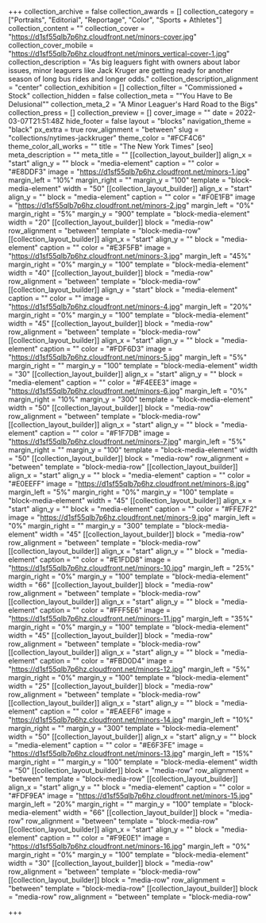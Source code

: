 +++
collection_archive = false
collection_awards = []
collection_category = ["Portraits", "Editorial", "Reportage", "Color", "Sports + Athletes"]
collection_content = ""
collection_cover = "https://d1sf55qlb7p6hz.cloudfront.net/minors-cover.jpg"
collection_cover_mobile = "https://d1sf55qlb7p6hz.cloudfront.net/minors_vertical-cover-1.jpg"
collection_description = "As big leaguers fight with owners about labor issues, minor leaguers like Jack Kruger are getting ready for another season of long bus rides and longer odds."
collection_description_alignment = "center"
collection_exhibition = []
collection_filter = "Commissioned + Stock"
collection_hidden = false
collection_meta = "\"You Have to Be Delusional\""
collection_meta_2 = "A Minor Leaguer's Hard Road to the Bigs"
collection_press = []
collection_preview = []
cover_image = ""
date = 2022-03-07T21:51:48Z
hide_footer = false
layout = "blocks"
navigation_theme = "black"
px_extra = true
row_alignment = "between"
slug = "collections/nytimes-jackkruger"
theme_color = "#FCF4C6"
theme_color_all_works = ""
title = "The New York Times"
[seo]
meta_description = ""
meta_title = ""
[[collection_layout_builder]]
align_x = "start"
align_y = ""
block = "media-element"
caption = ""
color = "#E8DDF3"
image = "https://d1sf55qlb7p6hz.cloudfront.net/minors-1.jpg"
margin_left = "10%"
margin_right = ""
margin_y = "100"
template = "block-media-element"
width = "50"
[[collection_layout_builder]]
align_x = "start"
align_y = ""
block = "media-element"
caption = ""
color = "#F0E1FB"
image = "https://d1sf55qlb7p6hz.cloudfront.net/minors-2.jpg"
margin_left = "0%"
margin_right = "5%"
margin_y = "900"
template = "block-media-element"
width = "20"
[[collection_layout_builder]]
block = "media-row"
row_alignment = "between"
template = "block-media-row"
[[collection_layout_builder]]
align_x = "start"
align_y = ""
block = "media-element"
caption = ""
color = "#E3F5FB"
image = "https://d1sf55qlb7p6hz.cloudfront.net/minors-3.jpg"
margin_left = "45%"
margin_right = "0%"
margin_y = "100"
template = "block-media-element"
width = "40"
[[collection_layout_builder]]
block = "media-row"
row_alignment = "between"
template = "block-media-row"
[[collection_layout_builder]]
align_y = "start"
block = "media-element"
caption = ""
color = ""
image = "https://d1sf55qlb7p6hz.cloudfront.net/minors-4.jpg"
margin_left = "20%"
margin_right = "0%"
margin_y = "100"
template = "block-media-element"
width = "45"
[[collection_layout_builder]]
block = "media-row"
row_alignment = "between"
template = "block-media-row"
[[collection_layout_builder]]
align_x = "start"
align_y = ""
block = "media-element"
caption = ""
color = "#FDF6D3"
image = "https://d1sf55qlb7p6hz.cloudfront.net/minors-5.jpg"
margin_left = "5%"
margin_right = ""
margin_y = "100"
template = "block-media-element"
width = "30"
[[collection_layout_builder]]
align_x = "start"
align_y = ""
block = "media-element"
caption = ""
color = "#F4EEE3"
image = "https://d1sf55qlb7p6hz.cloudfront.net/minors-6.jpg"
margin_left = "0%"
margin_right = "10%"
margin_y = "300"
template = "block-media-element"
width = "50"
[[collection_layout_builder]]
block = "media-row"
row_alignment = "between"
template = "block-media-row"
[[collection_layout_builder]]
align_x = "start"
align_y = ""
block = "media-element"
caption = ""
color = "#F1F7DB"
image = "https://d1sf55qlb7p6hz.cloudfront.net/minors-7.jpg"
margin_left = "5%"
margin_right = ""
margin_y = "100"
template = "block-media-element"
width = "50"
[[collection_layout_builder]]
block = "media-row"
row_alignment = "between"
template = "block-media-row"
[[collection_layout_builder]]
align_x = "start"
align_y = ""
block = "media-element"
caption = ""
color = "#E0EEFF"
image = "https://d1sf55qlb7p6hz.cloudfront.net/minors-8.jpg"
margin_left = "5%"
margin_right = "0%"
margin_y = "100"
template = "block-media-element"
width = "45"
[[collection_layout_builder]]
align_x = "start"
align_y = ""
block = "media-element"
caption = ""
color = "#FFE7F2"
image = "https://d1sf55qlb7p6hz.cloudfront.net/minors-9.jpg"
margin_left = "0%"
margin_right = ""
margin_y = "300"
template = "block-media-element"
width = "45"
[[collection_layout_builder]]
block = "media-row"
row_alignment = "between"
template = "block-media-row"
[[collection_layout_builder]]
align_x = "start"
align_y = ""
block = "media-element"
caption = ""
color = "#E1FDD8"
image = "https://d1sf55qlb7p6hz.cloudfront.net/minors-10.jpg"
margin_left = "25%"
margin_right = "0%"
margin_y = "100"
template = "block-media-element"
width = "66"
[[collection_layout_builder]]
block = "media-row"
row_alignment = "between"
template = "block-media-row"
[[collection_layout_builder]]
align_x = "start"
align_y = ""
block = "media-element"
caption = ""
color = "#FFF5E6"
image = "https://d1sf55qlb7p6hz.cloudfront.net/minors-11.jpg"
margin_left = "35%"
margin_right = "0%"
margin_y = "100"
template = "block-media-element"
width = "45"
[[collection_layout_builder]]
block = "media-row"
row_alignment = "between"
template = "block-media-row"
[[collection_layout_builder]]
align_x = "start"
align_y = ""
block = "media-element"
caption = ""
color = "#FBD0D4"
image = "https://d1sf55qlb7p6hz.cloudfront.net/minors-12.jpg"
margin_left = "5%"
margin_right = "0%"
margin_y = "100"
template = "block-media-element"
width = "25"
[[collection_layout_builder]]
block = "media-row"
row_alignment = "between"
template = "block-media-row"
[[collection_layout_builder]]
align_x = "start"
align_y = ""
block = "media-element"
caption = ""
color = "#EAEEF6"
image = "https://d1sf55qlb7p6hz.cloudfront.net/minors-14.jpg"
margin_left = "10%"
margin_right = ""
margin_y = "300"
template = "block-media-element"
width = "50"
[[collection_layout_builder]]
align_x = "start"
align_y = ""
block = "media-element"
caption = ""
color = "#E6F3FE"
image = "https://d1sf55qlb7p6hz.cloudfront.net/minors-13.jpg"
margin_left = "15%"
margin_right = ""
margin_y = "100"
template = "block-media-element"
width = "50"
[[collection_layout_builder]]
block = "media-row"
row_alignment = "between"
template = "block-media-row"
[[collection_layout_builder]]
align_x = "start"
align_y = ""
block = "media-element"
caption = ""
color = "#FDF9EA"
image = "https://d1sf55qlb7p6hz.cloudfront.net/minors-15.jpg"
margin_left = "20%"
margin_right = ""
margin_y = "100"
template = "block-media-element"
width = "66"
[[collection_layout_builder]]
block = "media-row"
row_alignment = "between"
template = "block-media-row"
[[collection_layout_builder]]
align_x = "start"
align_y = ""
block = "media-element"
caption = ""
color = "#F9E0E1"
image = "https://d1sf55qlb7p6hz.cloudfront.net/minors-16.jpg"
margin_left = "0%"
margin_right = "0%"
margin_y = "100"
template = "block-media-element"
width = "30"
[[collection_layout_builder]]
block = "media-row"
row_alignment = "between"
template = "block-media-row"
[[collection_layout_builder]]
block = "media-row"
row_alignment = "between"
template = "block-media-row"
[[collection_layout_builder]]
block = "media-row"
row_alignment = "between"
template = "block-media-row"

+++
